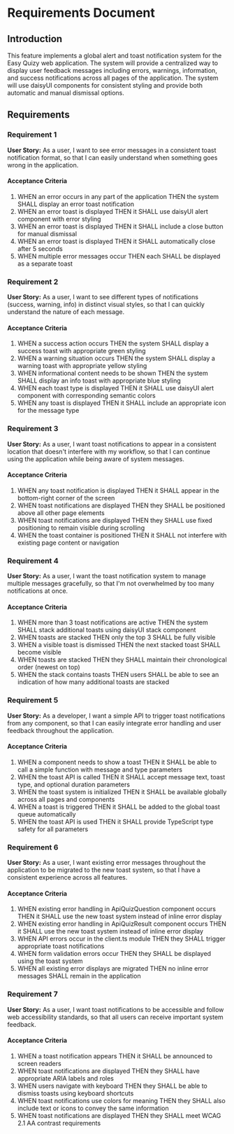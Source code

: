 # Requirements Document

## Introduction

This feature implements a global alert and toast notification system for the Easy Quizy web application. The system will provide a centralized way to display user feedback messages including errors, warnings, information, and success notifications across all pages of the application. The system will use daisyUI components for consistent styling and provide both automatic and manual dismissal options.

## Requirements

### Requirement 1

**User Story:** As a user, I want to see error messages in a consistent toast notification format, so that I can easily understand when something goes wrong in the application.

#### Acceptance Criteria

1. WHEN an error occurs in any part of the application THEN the system SHALL display an error toast notification
2. WHEN an error toast is displayed THEN it SHALL use daisyUI alert component with error styling
3. WHEN an error toast is displayed THEN it SHALL include a close button for manual dismissal
4. WHEN an error toast is displayed THEN it SHALL automatically close after 5 seconds
5. WHEN multiple error messages occur THEN each SHALL be displayed as a separate toast

### Requirement 2

**User Story:** As a user, I want to see different types of notifications (success, warning, info) in distinct visual styles, so that I can quickly understand the nature of each message.

#### Acceptance Criteria

1. WHEN a success action occurs THEN the system SHALL display a success toast with appropriate green styling
2. WHEN a warning situation occurs THEN the system SHALL display a warning toast with appropriate yellow styling
3. WHEN informational content needs to be shown THEN the system SHALL display an info toast with appropriate blue styling
4. WHEN each toast type is displayed THEN it SHALL use daisyUI alert component with corresponding semantic colors
5. WHEN any toast is displayed THEN it SHALL include an appropriate icon for the message type

### Requirement 3

**User Story:** As a user, I want toast notifications to appear in a consistent location that doesn't interfere with my workflow, so that I can continue using the application while being aware of system messages.

#### Acceptance Criteria

1. WHEN any toast notification is displayed THEN it SHALL appear in the bottom-right corner of the screen
2. WHEN toast notifications are displayed THEN they SHALL be positioned above all other page elements
3. WHEN toast notifications are displayed THEN they SHALL use fixed positioning to remain visible during scrolling
4. WHEN the toast container is positioned THEN it SHALL not interfere with existing page content or navigation

### Requirement 4

**User Story:** As a user, I want the toast notification system to manage multiple messages gracefully, so that I'm not overwhelmed by too many notifications at once.

#### Acceptance Criteria

1. WHEN more than 3 toast notifications are active THEN the system SHALL stack additional toasts using daisyUI stack component
2. WHEN toasts are stacked THEN only the top 3 SHALL be fully visible
3. WHEN a visible toast is dismissed THEN the next stacked toast SHALL become visible
4. WHEN toasts are stacked THEN they SHALL maintain their chronological order (newest on top)
5. WHEN the stack contains toasts THEN users SHALL be able to see an indication of how many additional toasts are stacked

### Requirement 5

**User Story:** As a developer, I want a simple API to trigger toast notifications from any component, so that I can easily integrate error handling and user feedback throughout the application.

#### Acceptance Criteria

1. WHEN a component needs to show a toast THEN it SHALL be able to call a simple function with message and type parameters
2. WHEN the toast API is called THEN it SHALL accept message text, toast type, and optional duration parameters
3. WHEN the toast system is initialized THEN it SHALL be available globally across all pages and components
4. WHEN a toast is triggered THEN it SHALL be added to the global toast queue automatically
5. WHEN the toast API is used THEN it SHALL provide TypeScript type safety for all parameters

### Requirement 6

**User Story:** As a user, I want existing error messages throughout the application to be migrated to the new toast system, so that I have a consistent experience across all features.

#### Acceptance Criteria

1. WHEN existing error handling in ApiQuizQuestion component occurs THEN it SHALL use the new toast system instead of inline error display
2. WHEN existing error handling in ApiQuizResult component occurs THEN it SHALL use the new toast system instead of inline error display
3. WHEN API errors occur in the client.ts module THEN they SHALL trigger appropriate toast notifications
4. WHEN form validation errors occur THEN they SHALL be displayed using the toast system
5. WHEN all existing error displays are migrated THEN no inline error messages SHALL remain in the application

### Requirement 7

**User Story:** As a user, I want toast notifications to be accessible and follow web accessibility standards, so that all users can receive important system feedback.

#### Acceptance Criteria

1. WHEN a toast notification appears THEN it SHALL be announced to screen readers
2. WHEN toast notifications are displayed THEN they SHALL have appropriate ARIA labels and roles
3. WHEN users navigate with keyboard THEN they SHALL be able to dismiss toasts using keyboard shortcuts
4. WHEN toast notifications use colors for meaning THEN they SHALL also include text or icons to convey the same information
5. WHEN toast notifications are displayed THEN they SHALL meet WCAG 2.1 AA contrast requirements